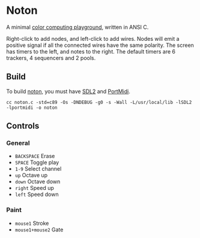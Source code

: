 # Noton

A minimal [color computing playground](https://wiki.xxiivv.com/site/noton.html), written in ANSI C.

Right-click to add nodes, and left-click to add wires. Nodes will emit a positive signal if all the connected wires have the same polarity. The screen has timers to the left, and notes to the right. The default timers are 6 trackers, 4 sequencers and 2 pools.

## Build

To build [noton](https://wiki.xxiivv.com/noton), you must have [SDL2](https://wiki.libsdl.org/) and [PortMidi](http://portmedia.sourceforge.net/portmidi/).

```
cc noton.c -std=c89 -Os -DNDEBUG -g0 -s -Wall -L/usr/local/lib -lSDL2 -lportmidi -o noton
```

## Controls

### General

- `BACKSPACE` Erase
- `SPACE` Toggle play
- `1-9` Select channel
- `up` Octave up
- `down` Octave down
- `right` Speed up
- `left` Speed down

### Paint

- `mouse1` Stroke
- `mouse1+mouse2` Gate
